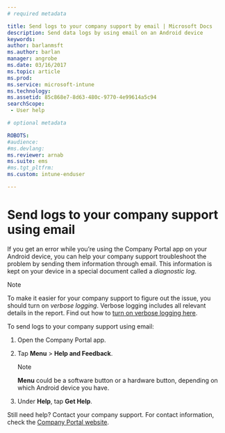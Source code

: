 ```yaml
---
# required metadata

title: Send logs to your company support by email | Microsoft Docs
description: Send data logs by using email on an Android device
keywords:
author: barlanmsft
ms.author: barlan
manager: angrobe
ms.date: 03/16/2017
ms.topic: article
ms.prod:
ms.service: microsoft-intune
ms.technology:
ms.assetid: 85c868e7-8d63-480c-9770-4e99614a5c94
searchScope:
 - User help

# optional metadata

ROBOTS:  
#audience:
#ms.devlang:
ms.reviewer: arnab
ms.suite: ems
#ms.tgt_pltfrm:
ms.custom: intune-enduser

---
```



# Send logs to your company support using email

If you get an error while you’re using the Company Portal app on your Android device, you can help your company support troubleshoot the problem by sending them information through email. This information is kept on your device in a special document called a _diagnostic log_.

> [!Note]
> To make it easier for your company support to figure out the issue, you should turn on _verbose logging_. Verbose logging includes all relevant details in the report. Find out how to [turn on verbose logging here](use-verbose-logging-to-help-your-it-administrator-fix-device-issues-android.md).

To send logs to your company support using email:

1.  Open the Company Portal app.

2.  Tap **Menu** >  **Help and Feedback**.

    > [!NOTE]
    > **Menu** could be a software button or a hardware button, depending on which Android device you have.

3.  Under **Help**, tap **Get Help**.

Still need help? Contact your company support. For contact information, check the [Company Portal website](https://portal.manage.microsoft.com#HelpDeskDialog).
